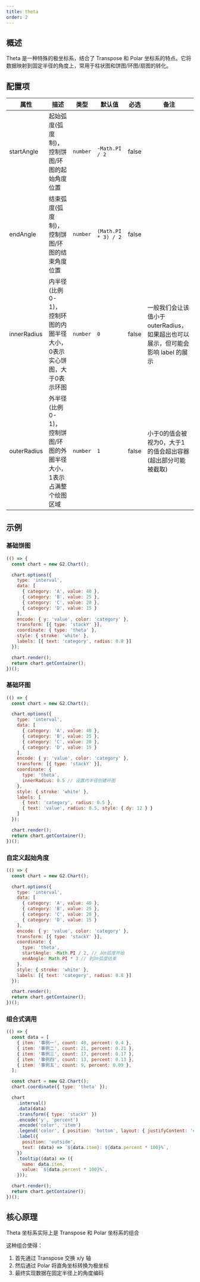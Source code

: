 ```yaml
---
title: theta
order: 2
---
```


## 概述

Theta 是一种特殊的极坐标系，结合了 Transpose 和 Polar 坐标系的特点。它将数据映射到固定半径的角度上，常用于柱状图和饼图/环图/扇图的转化。

## 配置项

| 属性        | 描述                   | 类型     | 默认值               | 必选 | 备注 |
| ----------- | ---------------------- | -------- | -------------------- | ---- | ---- |
| startAngle  | 起始弧度(弧度制)，控制饼图/环图的起始角度位置 | `number` | `-Math.PI / 2`       |   false   |  |
| endAngle    | 结束弧度(弧度制)，控制饼图/环图的结束角度位置 | `number` | `(Math.PI * 3) / 2`  |   false   |  |
| innerRadius | 内半径(比例0-1)，控制环图的内圈半径大小，0表示实心饼图，大于0表示环图 | `number` | `0`                  |   false   | 一般我们会让该值小于 outerRadius，如果超出也可以展示，但可能会影响 label 的展示 |
| outerRadius | 外半径(比例0-1)，控制饼图/环图的外圈半径大小，1表示占满整个绘图区域 | `number` | `1`                  |   false   | 小于0的值会被视为0，大于1的值会超出容器(超出部分可能被截取) |

## 示例

### 基础饼图

```js | ob
(() => {
  const chart = new G2.Chart();

  chart.options({
    type: 'interval',
    data: [
      { category: 'A', value: 40 },
      { category: 'B', value: 25 },
      { category: 'C', value: 20 },
      { category: 'D', value: 15 }
    ],
    encode: { y: 'value', color: 'category' },
    transform: [{ type: 'stackY' }],
    coordinate: { type: 'theta' },
    style: { stroke: 'white' },
    labels: [{ text: 'category', radius: 0.8 }]
  });

  chart.render();
  return chart.getContainer();
})();
```

### 基础环图

```js | ob
(() => {
  const chart = new G2.Chart();

  chart.options({
    type: 'interval',
    data: [
      { category: 'A', value: 40 },
      { category: 'B', value: 25 },
      { category: 'C', value: 20 },
      { category: 'D', value: 15 }
    ],
    encode: { y: 'value', color: 'category' },
    transform: [{ type: 'stackY' }],
    coordinate: { 
      type: 'theta',
      innerRadius: 0.5 // 设置内半径创建环图
    },
    style: { stroke: 'white' },
    labels: [
      { text: 'category', radius: 0.5 },
      { text: 'value', radius: 0.5, style: { dy: 12 } }
    ]
  });

  chart.render();
  return chart.getContainer();
})();
```

### 自定义起始角度

```js | ob
(() => {
  const chart = new G2.Chart();

  chart.options({
    type: 'interval',
    data: [
      { category: 'A', value: 40 },
      { category: 'B', value: 25 },
      { category: 'C', value: 20 },
      { category: 'D', value: 15 }
    ],
    encode: { y: 'value', color: 'category' },
    transform: [{ type: 'stackY' }],
    coordinate: { 
      type: 'theta',
      startAngle: -Math.PI / 2, // 从π弧度开始
      endAngle: Math.PI * 3 // 到3π弧度结束
    },
    style: { stroke: 'white' },
    labels: [{ text: 'category', radius: 0.8 }]
  });

  chart.render();
  return chart.getContainer();
})();
```

### 组合式调用

```js | ob
(() => {
  const data = [
    { item: '事例一', count: 40, percent: 0.4 },
    { item: '事例二', count: 21, percent: 0.21 },
    { item: '事例三', count: 17, percent: 0.17 },
    { item: '事例四', count: 13, percent: 0.13 },
    { item: '事例五', count: 9, percent: 0.09 },
  ];

  const chart = new G2.Chart();
  chart.coordinate({ type: 'theta' });

  chart
    .interval()
    .data(data)
    .transform({ type: 'stackY' })
    .encode('y', 'percent')
    .encode('color', 'item')
    .legend('color', { position: 'bottom', layout: { justifyContent: 'center' } })
    .label({
      position: 'outside',
      text: (data) => `${data.item}: ${data.percent * 100}%`,
    })
    .tooltip((data) => ({
      name: data.item,
      value: `${data.percent * 100}%`,
    }));

  chart.render();
  return chart.getContainer();
})();
```

## 核心原理

Theta 坐标系实际上是 Transpose 和 Polar 坐标系的组合

这种组合使得：
1. 首先通过 Transpose 交换 x/y 轴
2. 然后通过 Polar 将直角坐标转换为极坐标
3. 最终实现数据在固定半径上的角度编码
